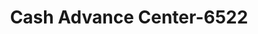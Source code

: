 ---
f_zip-code: 23805
f_state-code: VA
title: Cash Advance Center-6522
f_phone: 804-722-0992
f_city-only: Petersburg
f_address: 2825 S Crater Rd # A Petersburg
f_location-unique-id: '6522'
slug: cash-advance-center-6522
updated-on: '2024-05-30T13:46:58.046Z'
created-on: '2024-05-30T13:36:59.803Z'
published-on: '2024-05-30T13:54:32.469Z'
f_city-state: cms/city/petersburg-va.md
f_company: cms/company/cash-advance-center.md
f_state: cms/state/virginia.md
layout: '[payday-loan].html'
tags: payday-loan
---